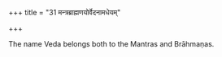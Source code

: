 +++
title = "31 मन्त्रब्राह्मणयोर्वेदनामधेयम्"

+++

The name Veda belongs both to the Mantras and Brāhmaṇas.
